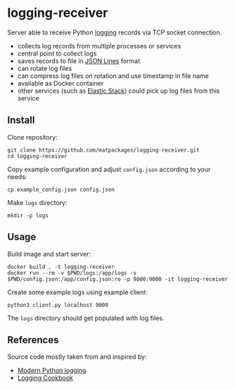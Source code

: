 # logging-receiver

Server able to receive Python [logging](https://docs.python.org/3/library/logging.html) records via TCP socket connection.

* collects log records from multiple processes or services
* central point to collect logs
* saves records to file in [JSON Lines](https://jsonlines.org/) format
* can rotate log files
* can compress log files on rotation and use timestamp in file name
* available as Docker container
* other services (such as [Elastic Stack](https://www.elastic.co/de/elastic-stack)) could pick up log files from this service

## Install

Clone repository:

```
git clone https://github.com/matpackages/logging-receiver.git
cd logging-receiver
```

Copy example configuration and adjust `config.json` according to your needs:

```
cp example_config.json config.json
```

Make `logs` directory:

```
mkdir -p logs
```

## Usage

Build image and start server:

```
docker build . -t logging-receiver
docker run --rm -v $PWD/logs:/app/logs -v $PWD/config.json:/app/config.json:ro -p 9000:9000 -it logging-receiver
```

Create some example logs using example client:

```
python3 client.py localhost 9000
```

The `logs` directory should get populated with log files.

## References

Source code mostly taken from and inspired by:
* [Modern Python logging](https://www.youtube.com/watch?v=9L77QExPmI0)
* [Logging Cookbook](https://docs.python.org/3/howto/logging-cookbook.html)
